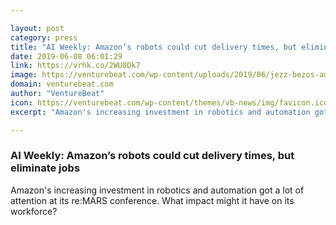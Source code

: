 ```yaml
---

layout: post
category: press
title: "AI Weekly: Amazon’s robots could cut delivery times, but eliminate jobs"
date: 2019-06-08 06:01:29
link: https://vrhk.co/2WU0Dk7
image: https://venturebeat.com/wp-content/uploads/2019/06/jezz-bezos-amazon.jpg?w=1200&strip=all
domain: venturebeat.com
author: "VentureBeat"
icon: https://venturebeat.com/wp-content/themes/vb-news/img/favicon.ico
excerpt: "Amazon's increasing investment in robotics and automation got a lot of attention at its re:MARS conference. What impact might it have on its workforce?"

---
```


### AI Weekly: Amazon’s robots could cut delivery times, but eliminate jobs

Amazon's increasing investment in robotics and automation got a lot of attention at its re:MARS conference. What impact might it have on its workforce?